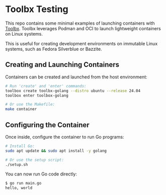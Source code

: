 # Toolbx Testing

This repo contains some minimal examples of launching containers with
[Toolbx](https://containertoolbx.org/). Toolbx leverages Podman and OCI to
launch lightweight containers on Linux systems.

This is useful for creating development environments on immutable Linux systems,
such as Fedora Silverblue or Bazzite.

## Creating and Launching Containers

Containers can be created and launched from the host environment:
```bash
# Run 'create' and 'enter' commands:
toolbox create toolbx-golang --distro ubuntu --release 24.04
toolbox enter toolbox-golang

# Or use the Makefile:
make container
```

## Configuring the Container

Once inside, configure the container to run Go programs:
```bash
# Install Go:
sudo apt update && sudo apt install -y golang

# Or use the setup script:
./setup.sh
```

You can now run Go code directly:
```bash
$ go run main.go
hello, world
```
